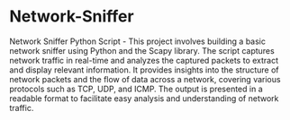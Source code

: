 # Network-Sniffer
Network Sniffer Python Script -
This project involves building a basic network sniffer using Python and the Scapy library. The script captures network traffic in real-time and analyzes the captured packets to extract and display relevant information. It provides insights into the structure of network packets and the flow of data across a network, covering various protocols such as TCP, UDP, and ICMP. The output is presented in a readable format to facilitate easy analysis and understanding of network traffic.

